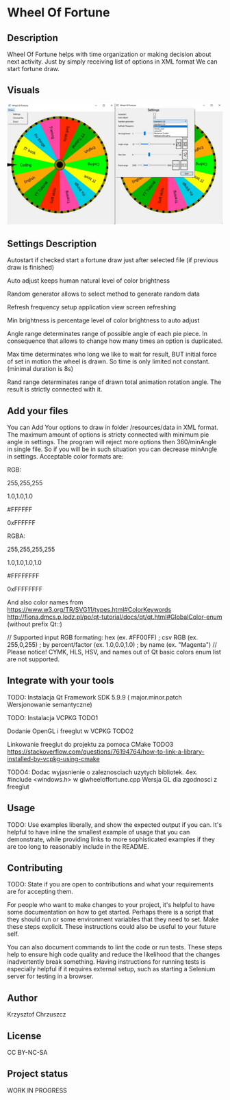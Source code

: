 # Wheel Of Fortune

## Description
Wheel Of Fortune helps with time organization or making decision about next activity. Just by simply receiving list of options in XML format We can start fortune draw.


## Visuals

![Example](resources/images/example.jpg)

## Settings Description
Autostart if checked start a fortune draw just after selected file (if previous draw is finished)

Auto adjust keeps human natural level of color brightness

Random generator allows to select method to generate random data

Refresh frequency setup application view screen refreshing 

Min brightness is percentage level of color brightness to auto adjust

Angle range determinates range of possible angle of each pie piece. In consequence that allows to change how many times an option is duplicated.

Max time determinates who long we like to wait for result, BUT initial force of set in motion the wheel is drawn. So time is only limited not constant. (minimal duration is 8s)

Rand range determinates range of drawn total animation rotation angle. The result is strictly connected with it.


## Add your files
You can Add Your options to draw in folder /resources/data in XML format.
The maximum amount of options is stricty connected with minimum pie angle in settings.
The program will reject more options then 360/minAngle in single file. 
So if you will be in such situation you can decrease minAngle in settings.
Acceptable color formats are:

RGB: 

255,255,255

1.0,1.0,1.0

#FFFFFF

0xFFFFFF

RGBA: 

255,255,255,255 

1.0,1.0,1.0,1.0 

#FFFFFFFF 

0xFFFFFFFF 

And also color names from https://www.w3.org/TR/SVG11/types.html#ColorKeywords  http://fiona.dmcs.p.lodz.pl/po/qt-tutorial/docs/qt/qt.html#GlobalColor-enum (without prefix Qt::)

// Supported input RGB formating: hex (ex. #FF00FF) ; csv RGB  (ex. 255,0,255) ; by percent/factor (ex. 1.0,0.0,1.0) ; by name (ex. "Magenta")
// Please notice! CYMK, HLS, HSV, and names out of Qt basic colors enum list are not supported.

## Integrate with your tools

TODO: Instalacja Qt Framework SDK 5.9.9  ( major.minor.patch Wersjonowanie semantyczne) 

TODO: Instalacja VCPKG
TODO1

Dodanie OpenGL i freeglut w VCPKG
TODO2

Linkowanie freeglut do projektu za pomoca CMake
TODO3
https://stackoverflow.com/questions/76194764/how-to-link-a-library-installed-by-vcpkg-using-cmake

TODO4: Dodac wyjasnienie o zaleznosciach uzytych bibliotek. 4ex. #include <windows.h> w glwheeloffortune.cpp
Wersja GL dla zgodnosci z freeglut


## Usage
TODO:
Use examples liberally, and show the expected output if you can. It's helpful to have inline the smallest example of usage that you can demonstrate, while providing links to more sophisticated examples if they are too long to reasonably include in the README.


## Contributing
TODO:
State if you are open to contributions and what your requirements are for accepting them.

For people who want to make changes to your project, it's helpful to have some documentation on how to get started. Perhaps there is a script that they should run or some environment variables that they need to set. Make these steps explicit. These instructions could also be useful to your future self.

You can also document commands to lint the code or run tests. These steps help to ensure high code quality and reduce the likelihood that the changes inadvertently break something. Having instructions for running tests is especially helpful if it requires external setup, such as starting a Selenium server for testing in a browser.

## Author
Krzysztof Chrzuszcz

## License
CC BY-NC-SA

## Project status
WORK IN PROGRESS